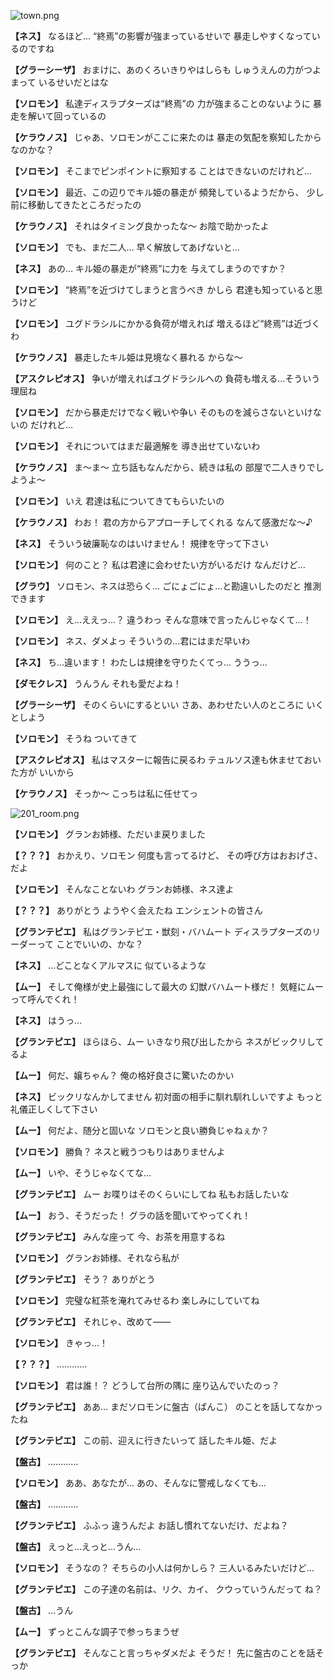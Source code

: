 
![town.png](../images/backgrounds/town.png)

**【ネス】**
なるほど…
“終焉”の影響が強まっているせいで
暴走しやすくなっているのですね

**【グラーシーザ】**
おまけに、あのくろいきりやはしらも
しゅうえんの力がつよまって
いるせいだとはな

**【ソロモン】**
私達ディスラプターズは“終焉”の
力が強まることのないように
暴走を解いて回っているの

**【ケラウノス】**
じゃあ、ソロモンがここに来たのは
暴走の気配を察知したからなのかな？

**【ソロモン】**
そこまでピンポイントに察知する
ことはできないのだけれど…

**【ソロモン】**
最近、この辺りでキル姫の暴走が
頻発しているようだから、
少し前に移動してきたところだったの

**【ケラウノス】**
それはタイミング良かったな～
お陰で助かったよ

**【ソロモン】**
でも、まだ二人…
早く解放してあげないと…

**【ネス】**
あの…
キル姫の暴走が“終焉”に力を
与えてしまうのですか？

**【ソロモン】**
“終焉”を近づけてしまうと言うべき
かしら
君達も知っていると思うけど

**【ソロモン】**
ユグドラシルにかかる負荷が増えれば
増えるほど“終焉”は近づくわ

**【ケラウノス】**
暴走したキル姫は見境なく暴れる
からな～

**【アスクレピオス】**
争いが増えればユグドラシルへの
負荷も増える…そういう理屈ね

**【ソロモン】**
だから暴走だけでなく戦いや争い
そのものを減らさないといけないの
だけれど…

**【ソロモン】**
それについてはまだ最適解を
導き出せていないわ

**【ケラウノス】**
ま～ま～
立ち話もなんだから、続きは私の
部屋で二人きりでしようよ～

**【ソロモン】**
いえ
君達は私についてきてもらいたいの

**【ケラウノス】**
わお！
君の方からアプローチしてくれる
なんて感激だな～♪

**【ネス】**
そういう破廉恥なのはいけません！
規律を守って下さい

**【ソロモン】**
何のこと？
私は君達に会わせたい方がいるだけ
なんだけど…

**【グラウ】**
ソロモン、ネスは恐らく…
ごにょごにょ…と勘違いしたのだと
推測できます

**【ソロモン】**
え…ええっ…？
違うわっ
そんな意味で言ったんじゃなくて…！

**【ソロモン】**
ネス、ダメよっ
そういうの…君にはまだ早いわ

**【ネス】**
ち…違います！
わたしは規律を守りたくてっ…
ううっ…

**【ダモクレス】**
うんうん
それも愛だよね！

**【グラーシーザ】**
そのくらいにするといい
さあ、あわせたい人のところに
いくとしよう

**【ソロモン】**
そうね
ついてきて

**【アスクレピオス】**
私はマスターに報告に戻るわ
テュルソス達も休ませておいた方が
いいから

**【ケラウノス】**
そっか～
こっちは私に任せてっ

![201_room.png](../images/backgrounds/201_room.png)

**【ソロモン】**
グランお姉様、ただいま戻りました

**【？？？】**
おかえり、ソロモン
何度も言ってるけど、
その呼び方はおおげさ、だよ

**【ソロモン】**
そんなことないわ
グランお姉様、ネス達よ

**【？？？】**
ありがとう
ようやく会えたね
エンシェントの皆さん

**【グランテピエ】**
私はグランテピエ・獣刻・バハムート
ディスラプターズのリーダーって
ことでいいの、かな？

**【ネス】**
…どことなくアルマスに
似ているような

**【ムー】**
そして俺様が史上最強にして最大の
幻獣バハムート様だ！
気軽にムーって呼んでくれ！

**【ネス】**
はうっ…

**【グランテピエ】**
ほらほら、ムー
いきなり飛び出したから
ネスがビックリしてるよ

**【ムー】**
何だ、嬢ちゃん？
俺の格好良さに驚いたのかい

**【ネス】**
ビックリなんかしてません
初対面の相手に馴れ馴れしいですよ
もっと礼儀正しくして下さい

**【ムー】**
何だよ、随分と固いな
ソロモンと良い勝負じゃねぇか？

**【ソロモン】**
勝負？
ネスと戦うつもりはありませんよ

**【ムー】**
いや、そうじゃなくてな…

**【グランテピエ】**
ムー
お喋りはそのくらいにしてね
私もお話したいな

**【ムー】**
おう、そうだった！
グラの話を聞いてやってくれ！

**【グランテピエ】**
みんな座って
今、お茶を用意するね

**【ソロモン】**
グランお姉様、それなら私が

**【グランテピエ】**
そう？
ありがとう

**【ソロモン】**
完璧な紅茶を淹れてみせるわ
楽しみにしていてね

**【グランテピエ】**
それじゃ、改めて――

**【ソロモン】**
きゃっ…！

**【？？？】**
…………

**【ソロモン】**
君は誰！？
どうして台所の隅に
座り込んでいたのっ？

**【グランテピエ】**
ああ…
まだソロモンに盤古（ばんこ）
のことを話してなかったね

**【グランテピエ】**
この前、迎えに行きたいって
話したキル姫、だよ

**【盤古】**
…………

**【ソロモン】**
ああ、あなたが…
あの、そんなに警戒しなくても…

**【盤古】**
…………

**【グランテピエ】**
ふふっ
違うんだよ
お話し慣れてないだけ、だよね？

**【盤古】**
えっと…えっと…うん…

**【ソロモン】**
そうなの？
そちらの小人は何かしら？
三人いるみたいだけど…

**【グランテピエ】**
この子達の名前は、リク、カイ、
クウっていうんだって
ね？

**【盤古】**
…うん

**【ムー】**
ずっとこんな調子で参っちまうぜ

**【グランテピエ】**
そんなこと言っちゃダメだよ
そうだ！
先に盤古のことを話そっか